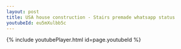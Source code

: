 ```yaml
---
layout: post
title: USA house construction - Stairs premade whatsapp status
youtubeId: eu5mXulbb5c
---
```


{% include youtubePlayer.html id=page.youtubeId %}
